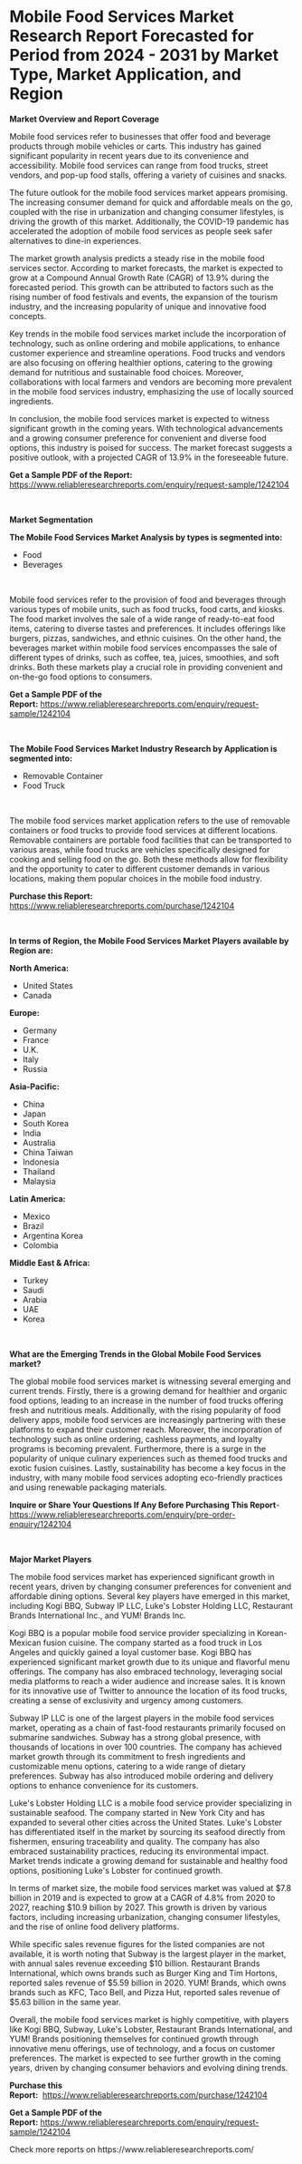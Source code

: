 <p><h1>Mobile Food Services Market Research Report Forecasted for Period from 2024 -  2031 by Market Type, Market Application, and Region</h1></p><p><strong>Market Overview and Report Coverage</strong></p>
<p><p>Mobile food services refer to businesses that offer food and beverage products through mobile vehicles or carts. This industry has gained significant popularity in recent years due to its convenience and accessibility. Mobile food services can range from food trucks, street vendors, and pop-up food stalls, offering a variety of cuisines and snacks.</p><p>The future outlook for the mobile food services market appears promising. The increasing consumer demand for quick and affordable meals on the go, coupled with the rise in urbanization and changing consumer lifestyles, is driving the growth of this market. Additionally, the COVID-19 pandemic has accelerated the adoption of mobile food services as people seek safer alternatives to dine-in experiences.</p><p>The market growth analysis predicts a steady rise in the mobile food services sector. According to market forecasts, the market is expected to grow at a Compound Annual Growth Rate (CAGR) of 13.9% during the forecasted period. This growth can be attributed to factors such as the rising number of food festivals and events, the expansion of the tourism industry, and the increasing popularity of unique and innovative food concepts.</p><p>Key trends in the mobile food services market include the incorporation of technology, such as online ordering and mobile applications, to enhance customer experience and streamline operations. Food trucks and vendors are also focusing on offering healthier options, catering to the growing demand for nutritious and sustainable food choices. Moreover, collaborations with local farmers and vendors are becoming more prevalent in the mobile food services industry, emphasizing the use of locally sourced ingredients.</p><p>In conclusion, the mobile food services market is expected to witness significant growth in the coming years. With technological advancements and a growing consumer preference for convenient and diverse food options, this industry is poised for success. The market forecast suggests a positive outlook, with a projected CAGR of 13.9% in the foreseeable future.</p></p>
<p><strong>Get a Sample PDF of the Report:</strong> <a href="https://www.reliableresearchreports.com/enquiry/request-sample/1242104">https://www.reliableresearchreports.com/enquiry/request-sample/1242104</a></p>
<p>&nbsp;</p>
<p><strong>Market Segmentation</strong></p>
<p><strong>The Mobile Food Services Market Analysis by types is segmented into:</strong></p>
<p><ul><li>Food</li><li>Beverages</li></ul></p>
<p>&nbsp;</p>
<p><p>Mobile food services refer to the provision of food and beverages through various types of mobile units, such as food trucks, food carts, and kiosks. The food market involves the sale of a wide range of ready-to-eat food items, catering to diverse tastes and preferences. It includes offerings like burgers, pizzas, sandwiches, and ethnic cuisines. On the other hand, the beverages market within mobile food services encompasses the sale of different types of drinks, such as coffee, tea, juices, smoothies, and soft drinks. Both these markets play a crucial role in providing convenient and on-the-go food options to consumers.</p></p>
<p><strong>Get a Sample PDF of the Report:</strong>&nbsp;<a href="https://www.reliableresearchreports.com/enquiry/request-sample/1242104">https://www.reliableresearchreports.com/enquiry/request-sample/1242104</a></p>
<p>&nbsp;</p>
<p><strong>The Mobile Food Services Market Industry Research by Application is segmented into:</strong></p>
<p><ul><li>Removable Container</li><li>Food Truck</li></ul></p>
<p>&nbsp;</p>
<p><p>The mobile food services market application refers to the use of removable containers or food trucks to provide food services at different locations. Removable containers are portable food facilities that can be transported to various areas, while food trucks are vehicles specifically designed for cooking and selling food on the go. Both these methods allow for flexibility and the opportunity to cater to different customer demands in various locations, making them popular choices in the mobile food industry.</p></p>
<p><strong>Purchase this Report:</strong>&nbsp; <a href="https://www.reliableresearchreports.com/purchase/1242104">https://www.reliableresearchreports.com/purchase/1242104</a></p>
<p>&nbsp;</p>
<p><strong>In terms of Region, the Mobile Food Services Market Players available by Region are:</strong></p>
<p>
    <p> <strong> North America: </strong>
        <ul>
            <li>United States</li>
            <li>Canada</li>
        </ul>
        </p> 
    <p> <strong> Europe: </strong>
        <ul>
            <li>Germany</li>
            <li>France</li>
            <li>U.K.</li>
            <li>Italy</li>
            <li>Russia</li>
        </ul>
        </p> 
    <p> <strong> Asia-Pacific: </strong>
        <ul>
            <li>China</li>
            <li>Japan</li>
            <li>South Korea</li>
            <li>India</li>
            <li>Australia</li>
            <li>China Taiwan</li>
            <li>Indonesia</li>
            <li>Thailand</li>
            <li>Malaysia</li>
        </ul>
        </p> 
    <p> <strong> Latin America: </strong>
        <ul>
            <li>Mexico</li>
            <li>Brazil</li>
            <li>Argentina Korea</li>
            <li>Colombia</li>
        </ul>
        </p> 
    <p> <strong> Middle East & Africa: </strong>
        <ul>
            <li>Turkey</li>
            <li>Saudi</li>
            <li>Arabia</li>
            <li>UAE</li>
            <li>Korea</li>
        </ul>
    </p>
    </p>
<p>&nbsp;</p>
<p><strong>What are the Emerging Trends in the Global Mobile Food Services market?</strong></p>
<p><p>The global mobile food services market is witnessing several emerging and current trends. Firstly, there is a growing demand for healthier and organic food options, leading to an increase in the number of food trucks offering fresh and nutritious meals. Additionally, with the rising popularity of food delivery apps, mobile food services are increasingly partnering with these platforms to expand their customer reach. Moreover, the incorporation of technology such as online ordering, cashless payments, and loyalty programs is becoming prevalent. Furthermore, there is a surge in the popularity of unique culinary experiences such as themed food trucks and exotic fusion cuisines. Lastly, sustainability has become a key focus in the industry, with many mobile food services adopting eco-friendly practices and using renewable packaging materials.</p></p>
<p><strong>Inquire or Share Your Questions If Any Before Purchasing This Report</strong>- <a href="https://www.reliableresearchreports.com/enquiry/pre-order-enquiry/1242104">https://www.reliableresearchreports.com/enquiry/pre-order-enquiry/1242104</a></p>
<p>&nbsp;</p>
<p><strong>Major Market Players</strong></p>
<p><p>The mobile food services market has experienced significant growth in recent years, driven by changing consumer preferences for convenient and affordable dining options. Several key players have emerged in this market, including Kogi BBQ, Subway IP LLC, Luke's Lobster Holding LLC, Restaurant Brands International Inc., and YUM! Brands Inc.</p><p>Kogi BBQ is a popular mobile food service provider specializing in Korean-Mexican fusion cuisine. The company started as a food truck in Los Angeles and quickly gained a loyal customer base. Kogi BBQ has experienced significant market growth due to its unique and flavorful menu offerings. The company has also embraced technology, leveraging social media platforms to reach a wider audience and increase sales. It is known for its innovative use of Twitter to announce the location of its food trucks, creating a sense of exclusivity and urgency among customers.</p><p>Subway IP LLC is one of the largest players in the mobile food services market, operating as a chain of fast-food restaurants primarily focused on submarine sandwiches. Subway has a strong global presence, with thousands of locations in over 100 countries. The company has achieved market growth through its commitment to fresh ingredients and customizable menu options, catering to a wide range of dietary preferences. Subway has also introduced mobile ordering and delivery options to enhance convenience for its customers.</p><p>Luke's Lobster Holding LLC is a mobile food service provider specializing in sustainable seafood. The company started in New York City and has expanded to several other cities across the United States. Luke's Lobster has differentiated itself in the market by sourcing its seafood directly from fishermen, ensuring traceability and quality. The company has also embraced sustainability practices, reducing its environmental impact. Market trends indicate a growing demand for sustainable and healthy food options, positioning Luke's Lobster for continued growth.</p><p>In terms of market size, the mobile food services market was valued at $7.8 billion in 2019 and is expected to grow at a CAGR of 4.8% from 2020 to 2027, reaching $10.9 billion by 2027. This growth is driven by various factors, including increasing urbanization, changing consumer lifestyles, and the rise of online food delivery platforms.</p><p>While specific sales revenue figures for the listed companies are not available, it is worth noting that Subway is the largest player in the market, with annual sales revenue exceeding $10 billion. Restaurant Brands International, which owns brands such as Burger King and Tim Hortons, reported sales revenue of $5.59 billion in 2020. YUM! Brands, which owns brands such as KFC, Taco Bell, and Pizza Hut, reported sales revenue of $5.63 billion in the same year.</p><p>Overall, the mobile food services market is highly competitive, with players like Kogi BBQ, Subway, Luke's Lobster, Restaurant Brands International, and YUM! Brands positioning themselves for continued growth through innovative menu offerings, use of technology, and a focus on customer preferences. The market is expected to see further growth in the coming years, driven by changing consumer behaviors and evolving dining trends.</p></p>
<p><strong>Purchase this Report:</strong>&nbsp;&nbsp;<a href="https://www.reliableresearchreports.com/purchase/1242104">https://www.reliableresearchreports.com/purchase/1242104</a></p>
<p></p>
<p><strong>Get a Sample PDF of the Report:</strong>&nbsp;<a href="https://www.reliableresearchreports.com/enquiry/request-sample/1242104">https://www.reliableresearchreports.com/enquiry/request-sample/1242104</a></p>
<p>Check more reports on https://www.reliableresearchreports.com/</p>